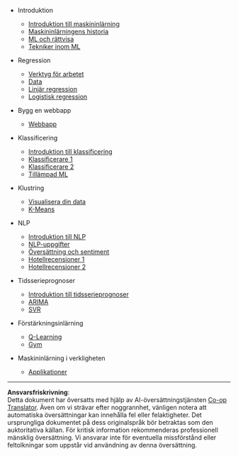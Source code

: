 <!--
CO_OP_TRANSLATOR_METADATA:
{
  "original_hash": "68dd06c685f6ce840e0acfa313352e7c",
  "translation_date": "2025-09-05T21:30:57+00:00",
  "source_file": "docs/_sidebar.md",
  "language_code": "sv"
}
-->
- Introduktion
  - [Introduktion till maskininlärning](../1-Introduction/1-intro-to-ML/README.md)
  - [Maskininlärningens historia](../1-Introduction/2-history-of-ML/README.md)
  - [ML och rättvisa](../1-Introduction/3-fairness/README.md)
  - [Tekniker inom ML](../1-Introduction/4-techniques-of-ML/README.md)

- Regression
  - [Verktyg för arbetet](../2-Regression/1-Tools/README.md)
  - [Data](../2-Regression/2-Data/README.md)
  - [Linjär regression](../2-Regression/3-Linear/README.md)
  - [Logistisk regression](../2-Regression/4-Logistic/README.md)

- Bygg en webbapp
  - [Webbapp](../3-Web-App/1-Web-App/README.md)

- Klassificering
  - [Introduktion till klassificering](../4-Classification/1-Introduction/README.md)
  - [Klassificerare 1](../4-Classification/2-Classifiers-1/README.md)
  - [Klassificerare 2](../4-Classification/3-Classifiers-2/README.md)
  - [Tillämpad ML](../4-Classification/4-Applied/README.md)

- Klustring
  - [Visualisera din data](../5-Clustering/1-Visualize/README.md)
  - [K-Means](../5-Clustering/2-K-Means/README.md)

- NLP
  - [Introduktion till NLP](../6-NLP/1-Introduction-to-NLP/README.md)
  - [NLP-uppgifter](../6-NLP/2-Tasks/README.md)
  - [Översättning och sentiment](../6-NLP/3-Translation-Sentiment/README.md)
  - [Hotellrecensioner 1](../6-NLP/4-Hotel-Reviews-1/README.md)
  - [Hotellrecensioner 2](../6-NLP/5-Hotel-Reviews-2/README.md)

- Tidsserieprognoser
  - [Introduktion till tidsserieprognoser](../7-TimeSeries/1-Introduction/README.md)
  - [ARIMA](../7-TimeSeries/2-ARIMA/README.md)
  - [SVR](../7-TimeSeries/3-SVR/README.md)

- Förstärkningsinlärning
  - [Q-Learning](../8-Reinforcement/1-QLearning/README.md)
  - [Gym](../8-Reinforcement/2-Gym/README.md)

- Maskininlärning i verkligheten
  - [Applikationer](../9-Real-World/1-Applications/README.md)

---

**Ansvarsfriskrivning**:  
Detta dokument har översatts med hjälp av AI-översättningstjänsten [Co-op Translator](https://github.com/Azure/co-op-translator). Även om vi strävar efter noggrannhet, vänligen notera att automatiska översättningar kan innehålla fel eller felaktigheter. Det ursprungliga dokumentet på dess originalspråk bör betraktas som den auktoritativa källan. För kritisk information rekommenderas professionell mänsklig översättning. Vi ansvarar inte för eventuella missförstånd eller feltolkningar som uppstår vid användning av denna översättning.